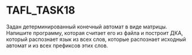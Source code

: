 # TAFL_TASK18
Задан детерминированный конечный автомат в виде матрицы. Напишите программу, которая считает его из файла и построит ДКА, который распознает язык из всех слов, которые распознает исходный автомат и из всех префиксов этих слов.
